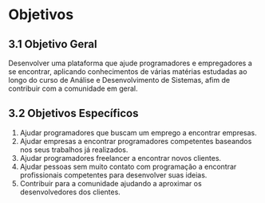 # Objetivos 
## 3.1 Objetivo Geral
Desenvolver uma plataforma que ajude programadores e empregadores a se encontrar, aplicando conhecimentos de várias matérias estudadas ao longo do curso de Análise e Desenvolvimento de Sistemas, afim de contribuir com a comunidade em geral.
## 3.2 Objetivos Específicos
1. Ajudar programadores que buscam um emprego a encontrar empresas.
2. Ajudar empresas a encontrar programadores competentes baseandos nos seus trabalhos já realizados. 
3. Ajudar programadores freelancer a encontrar novos clientes. 
4. Ajudar pessoas sem muito contato com programação a encontrar profissionais competentes para desenvolver suas ideias. 
5. Contribuir para a comunidade ajudando a aproximar os desenvolvedores dos clientes. 